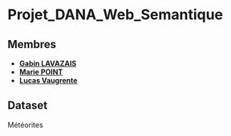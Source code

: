 # Projet_DANA_Web_Semantique

## Membres
- [**Gabin LAVAZAIS**](https://gitlab.univ-nantes.fr/E24A411D)
- [**Marie POINT**](https://gitlab.univ-nantes.fr/mariepoint)
- [**Lucas Vaugrente**](https://gitlab.univ-nantes.fr/E247662Y)

## Dataset
Météorites